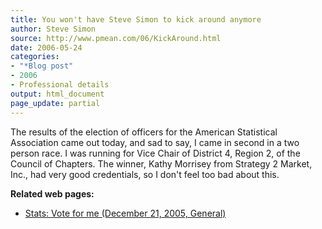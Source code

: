 ```yaml
---
title: You won't have Steve Simon to kick around anymore
author: Steve Simon
source: http://www.pmean.com/06/KickAround.html
date: 2006-05-24
categories:
- "*Blog post"
- 2006
- Professional details
output: html_document
page_update: partial
---
```


The results of the election of officers for the American Statistical
Association came out today, and sad to say, I came in second in a two
person race. I was running for Vice Chair of District 4, Region 2, of
the Council of Chapters. The winner, Kathy Morrisey from Strategy 2
Market, Inc., had very good credentials, so I don't feel too bad about
this.

**Related web pages:**

-   [Stats: Vote for me (December 21, 2005,
    General)](http://www.pmean.com/weblog2005/VoteForMe.asp)
